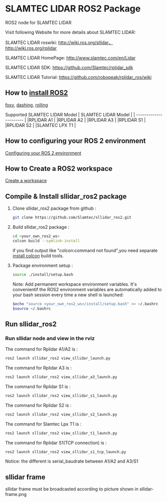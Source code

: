 # SLAMTEC LIDAR ROS2 Package

ROS2 node for SLAMTEC LIDAR

Visit following Website for more details about SLAMTEC LIDAR:

SLAMTEC LIDAR roswiki: http://wiki.ros.org/sllidar， http://wiki.ros.org/rplidar

SLAMTEC LIDAR HomePage:   http://www.slamtec.com/en/Lidar

SLAMTEC LIDAR SDK: https://github.com/Slamtec/rplidar_sdk

SLAMTEC LIDAR Tutorial:  https://github.com/robopeak/rplidar_ros/wiki

## How to [install ROS2](https://index.ros.org/doc/ros2/Installation)
[foxy](https://docs.ros.org/en/foxy/Installation.html),
[dashing](https://docs.ros.org/en/dashing/Installation.html),
[rolling](https://docs.ros.org/en/rolling/Installation.html)

Supported SLAMTEC LIDAR Model
| SLAMTEC LIDAR Model    | 
| ---------------------- | 
|RPLIDAR A1              | 
|RPLIDAR A2              | 
|RPLIDAR A3              | 
|RPLIDAR S1              |
|RPLIDAR S2              | 
|SLAMTEC LPX T1          | 

## How to configuring your ROS 2 environment
[Configuring your ROS 2 environment](https://docs.ros.org/en/foxy/Tutorials/Configuring-ROS2-Environment.html)

## How to Create a ROS2 workspace
[Create a workspace](https://docs.ros.org/en/foxy/Tutorials/Workspace/Creating-A-Workspace.html)

## Compile & Install sllidar_ros2 package

1. Clone sllidar_ros2 package from github : 

   ```bash
   git clone https://github.com/Slamtec/sllidar_ros2.git
   ``` 

2. Build sllidar_ros2 package :

   ```bash
   cd <your_own_ros2_ws>
   colcon build --symlink-install
   ```
   if you find output like "colcon:command not found",you need separate [install colcon](https://docs.ros.org/en/foxy/Tutorials/Colcon-Tutorial.html#install-colcon) build tools. 

  
3. Package environment setup :
    ```bash
    source ./install/setup.bash
    ```

    Note: Add permanent workspace environment variables.
    It's convenientif the ROS2 environment variables are automatically added to your bash session every time a new shell is launched:
    ```bash
    $echo "source <your_own_ros2_ws>/install/setup.bash" >> ~/.bashrc
    $source ~/.bashrc
    ```

## Run sllidar_ros2

### Run sllidar node and view in the rviz

The command for Rplidar A1/A2 is : 

```bash
ros2 launch sllidar_ros2 view_sllidar_launch.py
```

The command for Rplidar A3 is : 

```bash
ros2 launch sllidar_ros2 view_sllidar_a3_launch.py
```

The command for Rplidar S1 is : 

```bash
ros2 launch sllidar_ros2 view_sllidar_s1_launch.py
```

The command for Rplidar S2 is : 

```bash
ros2 launch sllidar_ros2 view_sllidar_s2_launch.py
```

The command for Slamtec Lpx T1 is : 

```bash
ros2 launch sllidar_ros2 view_sllidar_t1_launch.py
```

The command for Rplidar S1(TCP connection) is : 

```bash
ros2 launch sllidar_ros2 view_sllidar_s1_tcp_launch.py
```

Notice: the different is serial_baudrate between A1/A2 and A3/S1

## sllidar frame
sllidar frame must be broadcasted according to picture shown in sllidar-frame.png
